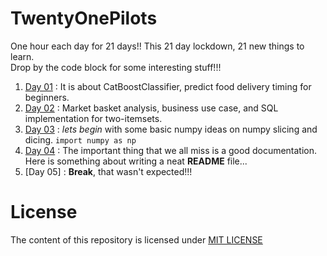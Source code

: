 # TwentyOnePilots
One hour each day for 21 days!! This 21 day lockdown, 21 new things to learn. <br>
Drop by the code block for some interesting stuff!!!
1. [Day 01](https://github.com/chrisdmell/TwentyOnePilots/blob/master/CodeBlock/Day-01-20200325.ipynb) : It is about CatBoostClassifier, predict food delivery timing for beginners. 
2. [Day 02](https://github.com/chrisdmell/TwentyOnePilots/blob/master/CodeBlock/Day-02-20200326.ipynb) : Market basket analysis, business use case, and SQL implementation for two-itemsets.
3. [Day 03](https://github.com/chrisdmell/TwentyOnePilots/blob/master/CodeBlock/Day-03-20200327.ipynb) :  _lets begin_ with some basic numpy ideas on numpy slicing and dicing. 
```import numpy as np ```
4. [Day 04](https://github.com/chrisdmell/TwentyOnePilots/blob/master/CodeBlock/Day-04-20200328.ipynb) : The important thing that we all miss is a good documentation. Here is something about writing a neat __README__ file...
5. [Day 05] : __Break__, that wasn't expected!!!




# License
The content of this repository is licensed under [MIT LICENSE](https://github.com/chrisdmell/TwentyOnePilots/blob/master/LICENSE)
